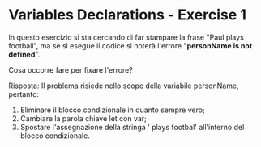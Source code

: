 # Variables Declarations - Exercise 1

In questo esercizio si sta cercando di far stampare la frase "Paul plays football", ma se si esegue il codice si noterà l'errore "**personName is not defined**".

Cosa occorre fare per fixare l'errore?

Risposta:
Il problema risiede nello scope della variabile personName, pertanto:
1. Eliminare il blocco condizionale in quanto sempre vero;
2. Cambiare la parola chiave let con var;
3. Spostare l'assegnazione della stringa ' plays footbal' all'interno del blocco condizionale.
